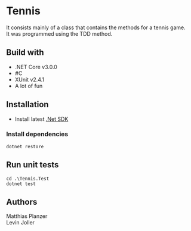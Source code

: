 # Tennis
It consists mainly of a class that contains the methods for a tennis game.\
It was programmed using the TDD method.

## Build with
* .NET Core v3.0.0
* #C
* XUnit v2.4.1
* A lot of fun

## Installation
* Install latest [.Net SDK](https://dotnet.microsoft.com/download)

### Install dependencies
```shell
dotnet restore
```

## Run unit tests
```shell
cd .\Tennis.Test
dotnet test
```

## Authors
Matthias Planzer\
Levin Joller
